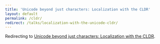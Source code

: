 ```yaml
---
title: 'Unicode beyond just characters: Localization with the CLDR'
layout: default
permalink: /cldr/
redirect: /talks/localization-with-the-unicode-cldr/
---
```


Redirecting to <a href="{{ page.redirect }}">Unicode beyond just characters: Localization with the CLDR</a>.